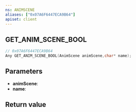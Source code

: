 ```yaml
---
ns: ANIMSCENE
aliases: ["0x07A6F6447ECA9B64"]
apiset: client
---
```

## GET_ANIM_SCENE_BOOL

```c
// 0x07A6F6447ECA9B64
Any GET_ANIM_SCENE_BOOL(AnimScene animScene,char* name);
```


## Parameters
* **animScene**:
* **name**:

## Return value